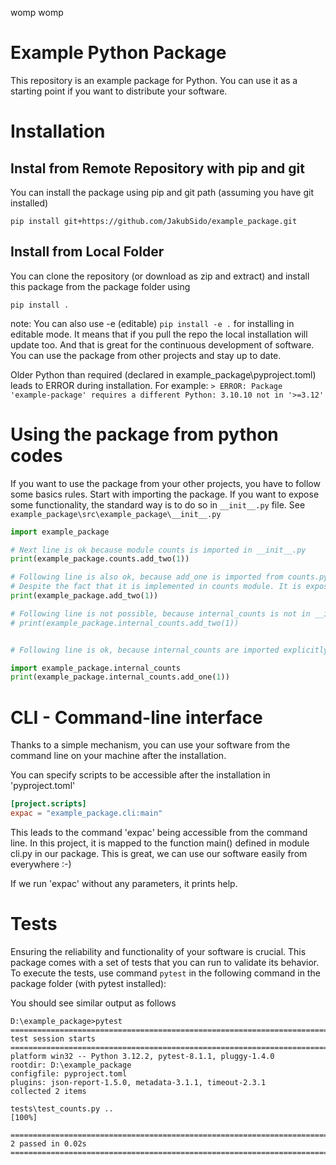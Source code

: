 womp womp
# Example Python Package
This repository is an example package for Python. 
You can use it as a starting point if you want to distribute your software.

# Installation

## Instal from Remote Repository with pip and git
You can install the package using pip and git path (assuming you have git installed)

`pip install git+https://github.com/JakubSido/example_package.git`

## Install from Local Folder 
You can clone the repository (or download as zip and extract) and install this package from the package folder using

`pip install .`

note: You can also use -e (editable)
`pip install -e .`
for installing in editable mode. It means that if you pull the repo the local installation will update too. And that is great for the continuous development of software. You can use the package from other projects and stay up to date. 

Older Python than required (declared in example_package\pyproject.toml) leads to ERROR during installation. For example: 
`> ERROR: Package 'example-package' requires a different Python: 3.10.10 not in '>=3.12'`

# Using the package from python codes
If you want to use the package from your other projects, you have to follow some basics rules. Start with importing the package. If you want to expose some functionality, the standard way is to do so in `__init__.py` file.
See `example_package\src\example_package\__init__.py`

```python
import example_package

# Next line is ok because module counts is imported in __init__.py
print(example_package.counts.add_two(1))

# Following line is also ok, because add_one is imported from counts.py in __init__.py 
# Despite the fact that it is implemented in counts module. It is exposed in __init__.py 
print(example_package.add_two(1))

# Following line is not possible, because internal_counts is not in __init__.py
# print(example_package.internal_counts.add_two(1))


# Following line is ok, because internal_counts are imported explicitly here although not in __init__.py

import example_package.internal_counts
print(example_package.internal_counts.add_one(1))
```



# CLI - Command-line interface
Thanks to a simple mechanism, you can use your software from the command line on your machine after the installation. 

You can specify scripts to be accessible after the installation in 'pyproject.toml' 


```toml
[project.scripts]
expac = "example_package.cli:main"
```

This leads to the command 'expac' being accessible from the command line. In this project, it is mapped to the function main() defined in module cli.py in our package. This is great, we can use our software easily from everywhere :-) 

If we run 'expac' without any parameters, it prints help.

# Tests
Ensuring the reliability and functionality of your software is crucial. This package comes with a set of tests that you can run to validate its behavior. To execute the tests, use command `pytest` in the following command in the package folder (with pytest installed):

You should see similar output as follows 
``` 
D:\example_package>pytest
============================================================================================ test session starts ============================================================================================ 
platform win32 -- Python 3.12.2, pytest-8.1.1, pluggy-1.4.0
rootdir: D:\example_package
configfile: pyproject.toml
plugins: json-report-1.5.0, metadata-3.1.1, timeout-2.3.1
collected 2 items                                                                                                                                                                                             

tests\test_counts.py ..                                                                                                                                                                                [100%] 

============================================================================================= 2 passed in 0.02s =============================================================================================
```

